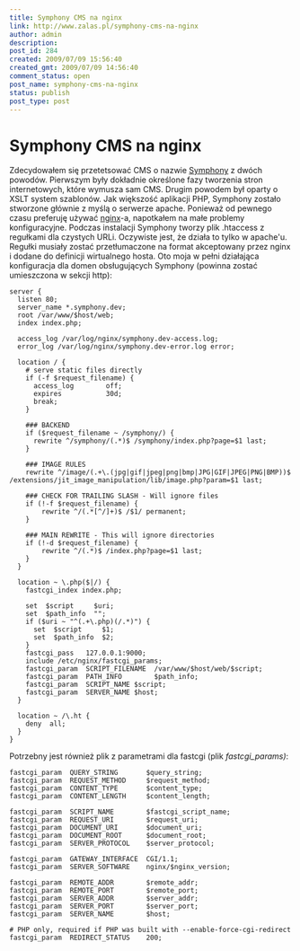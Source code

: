 ```yaml
---
title: Symphony CMS na nginx
link: http://www.zalas.pl/symphony-cms-na-nginx
author: admin
description: 
post_id: 284
created: 2009/07/09 15:56:40
created_gmt: 2009/07/09 14:56:40
comment_status: open
post_name: symphony-cms-na-nginx
status: publish
post_type: post
---
```


<!--Zdecydowałem się przetetsować CMS o nazwie Symphony z dwóch powodów. Pierwszym były dokładnie określone fazy tworzenia stron internetowych, które wymusza sam CMS. Drugim powodem był oparty o XSLT system szablonów. Jak większość aplikacji PHP, Symphony zostało stworzone głównie z myślą o serwerze apache. Ponieważ od pewnego czasu preferuję używać nginx-a, napotkałem na małe problemy konfiguracyjne.-->

# Symphony CMS na nginx

Zdecydowałem się przetetsować CMS o nazwie [Symphony](http://symphony-cms.com/) z dwóch powodów. Pierwszym były dokładnie określone fazy tworzenia stron internetowych, które wymusza sam CMS. Drugim powodem był oparty o XSLT system szablonów. Jak większość aplikacji PHP, Symphony zostało stworzone głównie z myślą o serwerze apache. Ponieważ od pewnego czasu preferuję używać [nginx](http://nginx.net/)-a, napotkałem na małe problemy konfiguracyjne. Podczas instalacji Symphony tworzy plik .htaccess z regułkami dla czystych URLi. Oczywiste jest, że działa to tylko w apache'u. Regułki musiały zostać przetłumaczone na format akceptowany przez nginx i dodane do definicji wirtualnego hosta. Oto moja w pełni działająca konfiguracja dla domen obsługujących Symphony (powinna zostać umieszczona w sekcji http): 
    
    
    server {
      listen 80;
      server_name *.symphony.dev;
      root /var/www/$host/web;
      index index.php;
    
      access_log /var/log/nginx/symphony.dev-access.log;
      error_log /var/log/nginx/symphony.dev-error.log error;
    
      location / {
        # serve static files directly
        if (-f $request_filename) {
          access_log        off;
          expires           30d;
          break;
        }
    
        ### BACKEND
        if ($request_filename ~ /symphony/) {
          rewrite ^/symphony/(.*)$ /symphony/index.php?page=$1 last;
        }
    
        ### IMAGE RULES
        rewrite ^/image/(.+\.(jpg|gif|jpeg|png|bmp|JPG|GIF|JPEG|PNG|BMP))$ /extensions/jit_image_manipulation/lib/image.php?param=$1 last;
    
        ### CHECK FOR TRAILING SLASH - Will ignore files
        if (!-f $request_filename) {
            rewrite ^/(.*[^/]+)$ /$1/ permanent;
        }
    
        ### MAIN REWRITE - This will ignore directories
        if (!-d $request_filename) {
            rewrite ^/(.*)$ /index.php?page=$1 last;
        }
      }
    
      location ~ \.php($|/) {
        fastcgi_index index.php;
    
        set  $script     $uri;
        set  $path_info  "";
        if ($uri ~ "^(.+\.php)(/.*)") {
          set  $script     $1;
          set  $path_info  $2;
        }
        fastcgi_pass   127.0.0.1:9000;
        include /etc/nginx/fastcgi_params;
        fastcgi_param  SCRIPT_FILENAME  /var/www/$host/web/$script;
        fastcgi_param  PATH_INFO        $path_info;
        fastcgi_param  SCRIPT_NAME $script;
        fastcgi_param  SERVER_NAME $host;
      }
    
      location ~ /\.ht {
        deny  all;
      }
    }

Potrzebny jest również plik z parametrami dla fastcgi (plik _fastcgi_params)_: 
    
    
    fastcgi_param  QUERY_STRING       $query_string;
    fastcgi_param  REQUEST_METHOD     $request_method;
    fastcgi_param  CONTENT_TYPE       $content_type;
    fastcgi_param  CONTENT_LENGTH     $content_length;
    
    fastcgi_param  SCRIPT_NAME        $fastcgi_script_name;
    fastcgi_param  REQUEST_URI        $request_uri;
    fastcgi_param  DOCUMENT_URI       $document_uri;
    fastcgi_param  DOCUMENT_ROOT      $document_root;
    fastcgi_param  SERVER_PROTOCOL    $server_protocol;
    
    fastcgi_param  GATEWAY_INTERFACE  CGI/1.1;
    fastcgi_param  SERVER_SOFTWARE    nginx/$nginx_version;
    
    fastcgi_param  REMOTE_ADDR        $remote_addr;
    fastcgi_param  REMOTE_PORT        $remote_port;
    fastcgi_param  SERVER_ADDR        $server_addr;
    fastcgi_param  SERVER_PORT        $server_port;
    fastcgi_param  SERVER_NAME        $host;
    
    # PHP only, required if PHP was built with --enable-force-cgi-redirect
    fastcgi_param  REDIRECT_STATUS    200;
